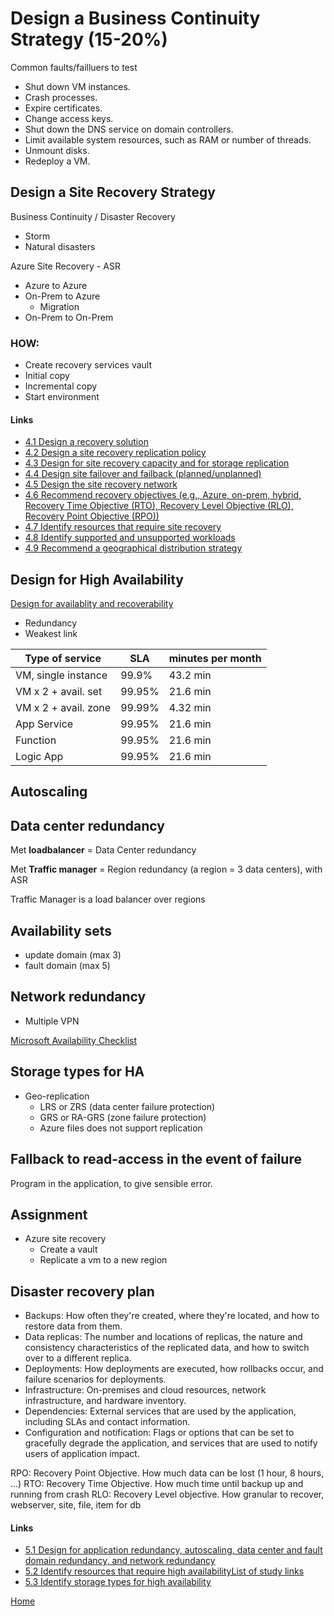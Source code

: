 # Design a Business Continuity Strategy (15-20%)

Common faults/failluers to test

- Shut down VM instances.
- Crash processes.
- Expire certificates.
- Change access keys.
- Shut down the DNS service on domain controllers.
- Limit available system resources, such as RAM or number of threads.
- Unmount disks.
- Redeploy a VM.

## Design a Site Recovery Strategy

Business Continuity / Disaster Recovery

- Storm
- Natural disasters

Azure Site Recovery - ASR

- Azure to Azure
- On-Prem to Azure
  - Migration
- On-Prem to On-Prem

### HOW:

- Create recovery services vault
- Initial copy
- Incremental copy
- Start environment

#### Links

- [4.1 Design a recovery solution](https://azure.microsoft.com/en-us/solutions/disaster-recovery/)
- [4.2 Design a site recovery replication policy](https://docs.microsoft.com/en-us/azure/site-recovery/vmware-azure-set-up-replication)
- [4.3 Design for site recovery capacity and for storage replication](https://docs.microsoft.com/en-us/azure/cloud-solution-provider/migration/on-premises-to-azure-csp/asr-capacity-planning)
- [4.4 Design site failover and failback (planned/unplanned)](https://docs.microsoft.com/en-us/rest/api/site-recovery/replicationrecoveryplans/unplannedfailover)
- [4.5 Design the site recovery network](https://docs.microsoft.com/en-us/azure/site-recovery/concepts-on-premises-to-azurenetworking)
- [4.6 Recommend recovery objectives (e.g., Azure, on-prem, hybrid, Recovery Time Objective (RTO), Recovery Level Objective (RLO), Recovery Point Objective (RPO))](https://docs.microsoft.com/en-us/azure/architecture/resiliency/disaster-recovery-azureapplications)
- [4.7 Identify resources that require site recovery](https://docs.microsoft.com/en-us/azure/site-recovery/site-recovery-faq)
- [4.8 Identify supported and unsupported workloads](https://support.microsoft.com/en-us/help/2721672/microsoft-server-software-support-for-microsoft-azure-virtual-machines)
- [4.9 Recommend a geographical distribution strategy](https://docs.microsoft.com/en-us/azure/traffic-manager/traffic-manager-routing-methods)

## Design for High Availability

[Design for availablity and recoverability](https://docs.microsoft.com/en-us/learn/modules/design-for-availability-and-recoverability-in-azure/)

- Redundancy
- Weakest link

| Type of service       | SLA               | minutes per month     |
| ---                   | ---               | ---                   |
| VM, single instance   | 99.9%             | 43.2 min              |
| VM x 2 + avail. set   | 99.95%            | 21.6 min              |
| VM x 2 + avail. zone  | 99.99%            | 4.32 min              |
| App Service           | 99.95%            | 21.6 min              |
| Function              | 99.95%            | 21.6 min              |
| Logic App             | 99.95%            | 21.6 min              |

## Autoscaling

## Data center redundancy

Met **loadbalancer** = Data Center redundancy

Met **Traffic manager** = Region redundancy (a region = 3 data centers), with ASR

Traffic Manager is a load balancer over regions

## Availability sets

- update domain (max 3)
- fault domain (max 5)

## Network redundancy

- Multiple VPN

[Microsoft Availability Checklist](https://docs.microsoft.com/en-us/azure/architecture/checklist/availability)

## Storage types for HA

- Geo-replication
  - LRS or ZRS (data center failure protection)
  - GRS or RA-GRS (zone failure protection)
  - Azure files does not support replication

## Fallback to read-access in the event of failure

Program in the application, to give sensible error.

## Assignment

- Azure site recovery
  - Create a vault
  - Replicate a vm to a new region

## Disaster recovery plan

- Backups: How often they're created, where they're located, and how to restore data from them.
- Data replicas: The number and locations of replicas, the nature and consistency characteristics of the replicated data, and how to switch over to a different replica.
- Deployments: How deployments are executed, how rollbacks occur, and failure scenarios for deployments.
- Infrastructure: On-premises and cloud resources, network infrastructure, and hardware inventory.
- Dependencies: External services that are used by the application, including SLAs and contact information.
- Configuration and notification: Flags or options that can be set to gracefully degrade the application, and services that are used to notify users of application impact.

RPO: Recovery Point Objective. How much data can be lost (1 hour, 8 hours, ...)
RTO: Recovery Time Objective. How much time until backup up and running from crash
RLO: Recovery Level objective. How granular to recover, webserver, site, file, item for db

#### Links

- [5.1 Design for application redundancy, autoscaling, data center and fault domain redundancy, and network redundancy](https://docs.microsoft.com/en-us/azure/architecture/guide/design-principles/redundancy)
- [5.2 Identify resources that require high availabilityList of study links](https://docs.microsoft.com/en-us/azure/virtual-machines/windows/regions-and-availability)
- [5.3 Identify storage types for high availability](https://docs.microsoft.com/en-us/azure/storage/common/storage-redundancy-grs)

[Home](./README.md)
